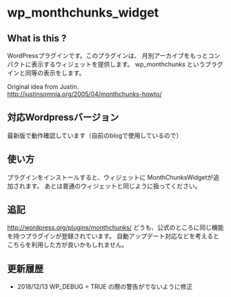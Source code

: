 # wp_monthchunks_widget

## What is this ?
WordPressプラグインです。このプラグインは、
月別アーカイブをもっとコンパクトに表示するウィジェットを提供します。
wp_monthchunks というプラグインと同等の表示をします。

Original idea from Justin.  
http://justinsomnia.org/2005/04/monthchunks-howto/

## 対応Wordpressバージョン
最新版で動作確認しています（自前のblogで使用しているので）

## 使い方
プラグインをインストールすると、ウィジェットに MonthChunksWidgetが追加されます。
あとは普通のウィジェットと同じように扱ってください。

## 追記
http://wordpress.org/plugins/monthchunks/
どうも、公式のところに同じ機能を持つプラグインが登録されています。
自動アップデート対応などを考えるとこちらを利用した方が良いかもしれません。

## 更新履歴
* 2018/12/13 WP_DEBUG = TRUE の際の警告がでないように修正
